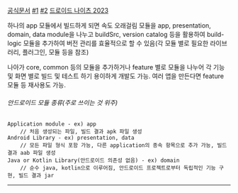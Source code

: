 [공식문서](https://developer.android.com/topic/modularization?hl=ko)
[#1](https://brunch.co.kr/@purpledev/43)
[#2](https://brunch.co.kr/@purpledev/46)
[드로이드 나이츠 2023](https://www.youtube.com/watch?v=7iag6zpGd98)

하나의 app 모듈에서 빌드하게 되면 속도 오래걸림
모듈을 app, presentation, domain, data module을 나누고 buildSrc, version catalog 등을 활용하여 build-logic 모듈을 추가하여 버전 관리를 효율적으로 할 수 있음(각 모듈 별로 필요한 라이브러리, 플러그인, 모듈 등을 참조)

나아가 core, common 등의 모듈을 추가하거나 feature 별로 모듈을 나누어 각 기능 및 화면 별로 빌드 및 테스트 하기 용이하게 개발도 가능. 여러 앱을 만든다면 feature 모듈 등 재사용도 가능.

###### 안드로이드 모듈 종류(주로 쓰이는 것 위주)
	Application module - ex) app 
		// 처음 생성되는 파일, 빌드 결과 apk 파일 생성 
	Android Library - ex) presentation, data 
		// 모든 파일 형식 포함 가능, 다른 application의 종속 항목으로 추가 가능, 빌드 결과 aab 파일 생성
	Java or Kotlin Library(안드로이드 의존성 없음) - ex) domain
		// 순수 java, kotlin으로 이루어짐, 안드로이드 프로젝트로부터 독립적인 기능 구현, 빌드 결과 jar


- - -
